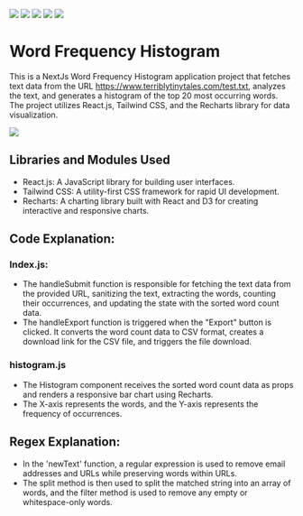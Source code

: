 ![](https://img.shields.io/badge/Application-Word_Frequency_Histogram-yellow.svg)
![](https://img.shields.io/badge/Programming_Language-JavaScript-blue.svg)
![](https://img.shields.io/badge/Framework_Used-NextJS-brown.svg)
![](https://img.shields.io/badge/Library-React-red.svg)
![](https://img.shields.io/badge/Status-Complete-green.svg)


# Word Frequency Histogram

This is a NextJs Word Frequency Histogram application project that fetches text data from the URL https://www.terriblytinytales.com/test.txt, analyzes the text, and generates a histogram of the top 20 most occurring words. The project utilizes React.js, Tailwind CSS, and the Recharts library for data visualization.

<p >
<img src="https://i.postimg.cc/YS1Drkhb/image.png"/> 
</p>

## Libraries and Modules Used

- React.js: A JavaScript library for building user interfaces.
- Tailwind CSS: A utility-first CSS framework for rapid UI development.
- Recharts: A charting library built with React and D3 for creating interactive and responsive charts.

## Code Explanation:
### Index.js:

- The handleSubmit function is responsible for fetching the text data from the provided URL, sanitizing the text, extracting the words, counting their occurrences, and updating the state with the sorted word count data.
- The handleExport function is triggered when the "Export" button is clicked. It converts the word count data to CSV format, creates a download link for the CSV file, and triggers the file download.

### histogram.js

- The Histogram component receives the sorted word count data as props and renders a responsive bar chart using Recharts.
- The X-axis represents the words, and the Y-axis represents the frequency of occurrences.

## Regex Explanation:

- In the 'newText' function, a regular expression is used to remove email addresses and URLs while preserving words within URLs.
- The split method is then used to split the matched string into an array of words, and the filter method is used to remove any empty or whitespace-only words.




